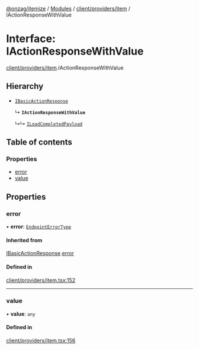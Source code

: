 [@onzag/itemize](../README.md) / [Modules](../modules.md) / [client/providers/item](../modules/client_providers_item.md) / IActionResponseWithValue

# Interface: IActionResponseWithValue

[client/providers/item](../modules/client_providers_item.md).IActionResponseWithValue

## Hierarchy

- [`IBasicActionResponse`](client_providers_item.IBasicActionResponse.md)

  ↳ **`IActionResponseWithValue`**

  ↳↳ [`ILoadCompletedPayload`](client_providers_item.ILoadCompletedPayload.md)

## Table of contents

### Properties

- [error](client_providers_item.IActionResponseWithValue.md#error)
- [value](client_providers_item.IActionResponseWithValue.md#value)

## Properties

### error

• **error**: [`EndpointErrorType`](../modules/base_errors.md#endpointerrortype)

#### Inherited from

[IBasicActionResponse](client_providers_item.IBasicActionResponse.md).[error](client_providers_item.IBasicActionResponse.md#error)

#### Defined in

[client/providers/item.tsx:152](https://github.com/onzag/itemize/blob/5c2808d3/client/providers/item.tsx#L152)

___

### value

• **value**: `any`

#### Defined in

[client/providers/item.tsx:156](https://github.com/onzag/itemize/blob/5c2808d3/client/providers/item.tsx#L156)
